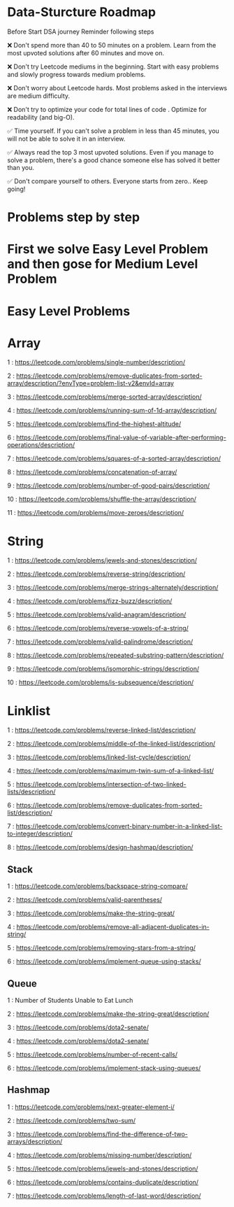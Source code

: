 # Data-Sturcture Roadmap
Before Start DSA journey Reminder following steps

❌ Don't spend more than 40 to 50 minutes on a problem. Learn from the most upvoted solutions after 60 minutes and move on.

❌ Don't try Leetcode mediums in the beginning. Start with easy problems and slowly progress towards medium problems. 

❌ Don't worry about Leetcode hards. Most problems asked in the interviews are medium difficulty. 

❌ Don't try to optimize your code for total lines of code . Optimize for readability (and big-O).


✅ Time yourself. If you can't solve a problem in less than 45 minutes, you will not be able to solve it in an interview.

✅ Always read the top 3 most upvoted solutions. Even if you manage to solve a problem, there's a good chance someone else has solved it better than you. 

✅ Don't compare yourself to others. Everyone starts from zero.. Keep going!


# Problems step by step

# First we solve Easy Level Problem and then gose for Medium Level Problem

# Easy Level Problems

# Array 

1 : https://leetcode.com/problems/single-number/description/

2 : https://leetcode.com/problems/remove-duplicates-from-sorted-array/description/?envType=problem-list-v2&envId=array

3 : https://leetcode.com/problems/merge-sorted-array/description/

4 : https://leetcode.com/problems/running-sum-of-1d-array/description/

5 : https://leetcode.com/problems/find-the-highest-altitude/

6 : https://leetcode.com/problems/final-value-of-variable-after-performing-operations/description/

7 : https://leetcode.com/problems/squares-of-a-sorted-array/description/

8 : https://leetcode.com/problems/concatenation-of-array/

9 : https://leetcode.com/problems/number-of-good-pairs/description/

10 : https://leetcode.com/problems/shuffle-the-array/description/

11 : https://leetcode.com/problems/move-zeroes/description/

# String 

1 : https://leetcode.com/problems/jewels-and-stones/description/

2 : https://leetcode.com/problems/reverse-string/description/

3 : https://leetcode.com/problems/merge-strings-alternately/description/

4 : https://leetcode.com/problems/fizz-buzz/description/

5 : https://leetcode.com/problems/valid-anagram/description/

6 : https://leetcode.com/problems/reverse-vowels-of-a-string/

7 : https://leetcode.com/problems/valid-palindrome/description/

8 : https://leetcode.com/problems/repeated-substring-pattern/description/

9 : https://leetcode.com/problems/isomorphic-strings/description/

10 : https://leetcode.com/problems/is-subsequence/description/

# Linklist 

1 : https://leetcode.com/problems/reverse-linked-list/description/

2 : https://leetcode.com/problems/middle-of-the-linked-list/description/

3 : https://leetcode.com/problems/linked-list-cycle/description/

4 : https://leetcode.com/problems/maximum-twin-sum-of-a-linked-list/

5 : https://leetcode.com/problems/intersection-of-two-linked-lists/description/

6 : https://leetcode.com/problems/remove-duplicates-from-sorted-list/description/

7 : https://leetcode.com/problems/convert-binary-number-in-a-linked-list-to-integer/description/

8 : https://leetcode.com/problems/design-hashmap/description/

## Stack

1 : https://leetcode.com/problems/backspace-string-compare/

2 : https://leetcode.com/problems/valid-parentheses/

3 : https://leetcode.com/problems/make-the-string-great/

4 : https://leetcode.com/problems/remove-all-adjacent-duplicates-in-string/

5 : https://leetcode.com/problems/removing-stars-from-a-string/

6 : https://leetcode.com/problems/implement-queue-using-stacks/

## Queue 

1 : Number of Students Unable to Eat Lunch

2 : https://leetcode.com/problems/make-the-string-great/description/

3 : https://leetcode.com/problems/dota2-senate/

4 : https://leetcode.com/problems/dota2-senate/

5 : https://leetcode.com/problems/number-of-recent-calls/

6 : https://leetcode.com/problems/implement-stack-using-queues/

## Hashmap

1 : https://leetcode.com/problems/next-greater-element-i/

2 : https://leetcode.com/problems/two-sum/

3 : https://leetcode.com/problems/find-the-difference-of-two-arrays/description/

4 : https://leetcode.com/problems/missing-number/description/

5 : https://leetcode.com/problems/jewels-and-stones/description/

6 : https://leetcode.com/problems/contains-duplicate/description/

7 : https://leetcode.com/problems/length-of-last-word/description/

